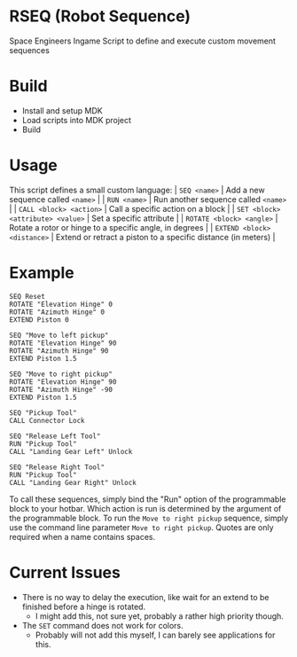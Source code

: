 # RSEQ (Robot Sequence)
Space Engineers Ingame Script to define and execute custom movement sequences

# Build
- Install and setup MDK
- Load scripts into MDK project
- Build

# Usage
This script defines a small custom language:
| `SEQ <name>` | Add a new sequence called `<name>` |
| `RUN <name>` | Run another sequence called `<name>` |
| `CALL <block> <action>` | Call a specific action on a block |
| `SET <block> <attribute> <value>` | Set a specific attribute |
| `ROTATE <block> <angle>` | Rotate a rotor or hinge to a specific angle, in degrees |
| `EXTEND <block> <distance>` | Extend or retract a piston to a specific distance (in meters) |

# Example
```
SEQ Reset
ROTATE "Elevation Hinge" 0
ROTATE "Azimuth Hinge" 0
EXTEND Piston 0

SEQ "Move to left pickup"
ROTATE "Elevation Hinge" 90
ROTATE "Azimuth Hinge" 90
EXTEND Piston 1.5

SEQ "Move to right pickup"
ROTATE "Elevation Hinge" 90
ROTATE "Azimuth Hinge" -90
EXTEND Piston 1.5

SEQ "Pickup Tool"
CALL Connector Lock

SEQ "Release Left Tool"
RUN "Pickup Tool"
CALL "Landing Gear Left" Unlock

SEQ "Release Right Tool"
RUN "Pickup Tool"
CALL "Landing Gear Right" Unlock
```

To call these sequences, simply bind the "Run" option of the programmable block to your hotbar.
Which action is run is determined by the argument of the programmable block.
To run the `Move to right pickup` sequence, simply use the command line parameter `Move to right pickup`.
Quotes are only required when a name contains spaces.

# Current Issues
- There is no way to delay the execution, like wait for an extend to be finished before a hinge is rotated.
	- I might add this, not sure yet, probably a rather high priority though.
- The `SET` command does not work for colors.
	- Probably will not add this myself, I can barely see applications for this.
